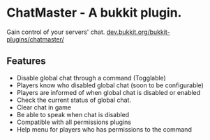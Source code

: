 ChatMaster - A bukkit plugin.
==========
Gain control of your servers' chat. [dev.bukkit.org/bukkit-plugins/chatmaster/](http://dev.bukkit.org/bukkit-plugins/chatmaster/)

Features
----------
* Disable global chat through a command (Togglable)
* Players know who disabled global chat (soon to be configurable)
* Players are informed of when global chat is disabled or enabled
* Check the current status of global chat.
* Clear chat in game
* Be able to speak when chat is disabled
* Compatible with all permissions plugins
* Help menu for players who has permissions to the command
